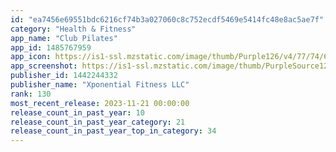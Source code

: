 ```yaml
---
id: "ea7456e69551bdc6216cf74b3a027060c8c752ecdf5469e5414fc48e8ac5ae7f"
category: "Health & Fitness"
app_name: "Club Pilates"
app_id: 1485767959
app_icon: https://is1-ssl.mzstatic.com/image/thumb/Purple126/v4/77/74/68/777468dc-e4ad-5070-6b41-57cadb68fc1a/AppIcon-ClubPilates-1x_U007emarketing-0-7-0-85-220.png/1024x1024bb.png
app_screenshot: https://is1-ssl.mzstatic.com/image/thumb/PurpleSource126/v4/b0/3b/62/b03b621e-28a8-bc36-c87c-cee6e560d35a/dfc4b181-dcfc-4898-8ba0-7771425998dc_1284_x_2778_1__U002817_U0029.jpg/1284x2778bb.png
publisher_id: 1442244332
publisher_name: "Xponential Fitness LLC"
rank: 130
most_recent_release: 2023-11-21 00:00:00
release_count_in_past_year: 10
release_count_in_past_year_category: 21
release_count_in_past_year_top_in_category: 34
---
```

